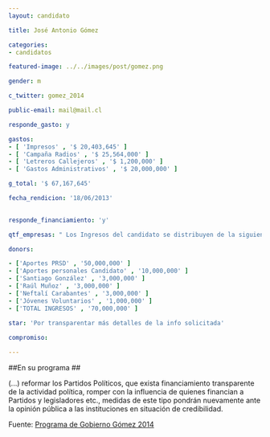 ```yaml
---
layout: candidato

title: José Antonio Gómez

categories: 
- candidatos

featured-image: ../../images/post/gomez.png

gender: m

c_twitter: gomez_2014

public-email: mail@mail.cl

responde_gasto: y

gastos:
- [ 'Impresos' , '$ 20,403,645' ]
- [ 'Campaña Radios' , '$ 25,564,000' ]
- [ 'Letreros Callejeros' , '$ 1,200,000' ]
- [ 'Gastos Administrativos' , '$ 20,000,000' ]

g_total: '$ 67,167,645'

fecha_rendicion: '18/06/2013'

 
responde_financiamiento: 'y'

qtf_empresas: " Los Ingresos del candidato se distribuyen de la siguiente forma:"

donors:

- ['Aportes PRSD' , '50,000,000' ]
- ['Aportes personales Candidato' , '10,000,000' ]
- ['Santiago González' , '3,000,000' ]
- ['Raúl Muñoz' , '3,000,000' ]
- ['Neftalí Carabantes' , '3,000,000' ]
- ['Jóvenes Voluntarios' , '1,000,000' ]
- ['TOTAL INGRESOS' , '70,000,000' ]
 
star: 'Por transparentar más detalles de la info solicitada'

compromiso:

---
```


##En su programa ##

(...) reformar los Partidos Políticos, que exista financiamiento transparente de la actividad política, romper con la influencia de quienes financian a Partidos y legisladores etc., medidas de este tipo pondrán nuevamente ante la opinión pública a las instituciones en situación de credibilidad.

Fuente: <a href="http://www.gomez2014.cl/programa/" target='_blank'>Programa de Gobierno Gómez 2014</a><!-- [Programa de Gobierno Gómez 2014][prog] --> 



[prog]:http://www.gomez2014.cl/programa/
